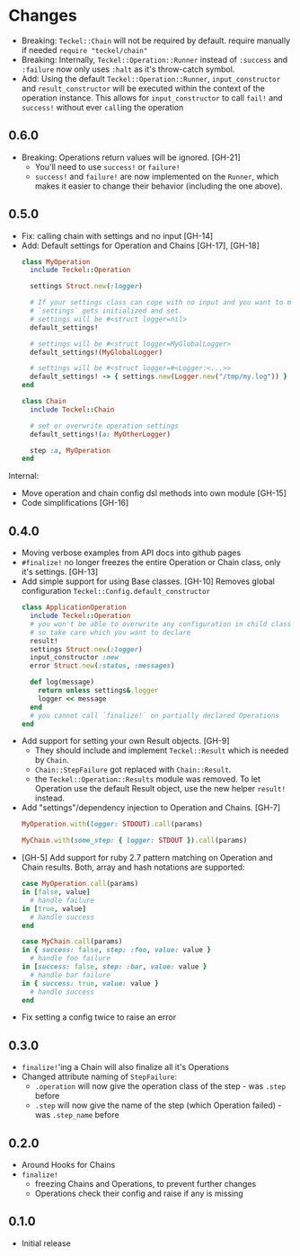 # Changes

- Breaking: `Teckel::Chain` will not be required by default. require manually if needed `require "teckel/chain"`
- Breaking: Internally, `Teckel::Operation::Runner` instead of `:success` and `:failure` now only uses `:halt` as it's throw-catch symbol.
- Add: Using the default `Teckel::Operation::Runner`, `input_constructor` and `result_constructor` will be executed
  within the context of the operation instance. This allows for `input_constructor` to call `fail!` and `success!` 
  without ever `call`ing the operation


## 0.6.0

- Breaking: Operations return values will be ignored. [GH-21]
  * You'll need to use `success!` or `failure!` 
  * `success!` and `failure!` are now implemented on the `Runner`, which makes it easier to change their behavior (including the one above).

## 0.5.0

- Fix: calling chain with settings and no input [GH-14]
- Add: Default settings for Operation and Chains [GH-17], [GH-18]
  ```ruby
  class MyOperation
    include Teckel::Operation

    settings Struct.new(:logger) 

    # If your settings class can cope with no input and you want to make sure
    # `settings` gets initialized and set.
    # settings will be #<struct logger=nil>
    default_settings!

    # settings will be #<struct logger=MyGlobalLogger>
    default_settings!(MyGlobalLogger)

    # settings will be #<struct logger=#<Logger:<...>>
    default_settings! -> { settings.new(Logger.new("/tmp/my.log")) }
  end

  class Chain
    include Teckel::Chain

    # set or overwrite operation settings
    default_settings!(a: MyOtherLogger)

    step :a, MyOperation
  end
  ```

Internal:
- Move operation and chain config dsl methods into own module [GH-15]
- Code simplifications [GH-16]

## 0.4.0

- Moving verbose examples from API docs into github pages
- `#finalize!` no longer freezes the entire Operation or Chain class, only it's settings. [GH-13]
- Add simple support for using Base classes. [GH-10]
  Removes global configuration `Teckel::Config.default_constructor`
  ```ruby
  class ApplicationOperation
    include Teckel::Operation
    # you won't be able to overwrite any configuration in child classes,
    # so take care which you want to declare
    result!
    settings Struct.new(:logger)
    input_constructor :new
    error Struct.new(:status, :messages)

    def log(message)
      return unless settings&.logger
      logger << message
    end
    # you cannot call `finalize!` on partially declared Operations
  end
  ```
- Add support for setting your own Result objects. [GH-9]
  - They should include and implement `Teckel::Result` which is needed by `Chain`.
  - `Chain::StepFailure` got replaced with `Chain::Result`.
  - the `Teckel::Operation::Results` module was removed. To let Operation use the default Result object, use the new helper `result!` instead.
- Add "settings"/dependency injection to Operation and Chains. [GH-7]
  ```ruby
  MyOperation.with(logger: STDOUT).call(params)

  MyChain.with(some_step: { logger: STDOUT }).call(params)
  ```
- [GH-5] Add support for ruby 2.7 pattern matching on Operation and Chain results. Both, array and hash notations are supported:
  ```ruby
  case MyOperation.call(params)
  in [false, value]
    # handle failure
  in [true, value]
    # handle success
  end

  case MyChain.call(params)
  in { success: false, step: :foo, value: value } 
    # handle foo failure
  in [success: false, step: :bar, value: value }
    # handle bar failure
  in { success: true, value: value }
    # handle success
  end
  ```
- Fix setting a config twice to raise an error

## 0.3.0

- `finalize!`'ing a Chain will also finalize all it's Operations
- Changed attribute naming of `StepFailure`:
    + `.operation` will now give the operation class of the step - was `.step` before
    + `.step` will now give the name of the step (which Operation failed) - was `.step_name` before

## 0.2.0

- Around Hooks for Chains
- `finalize!` 
  - freezing Chains and Operations, to prevent further changes
  - Operations check their config and raise if any is missing

## 0.1.0

- Initial release

